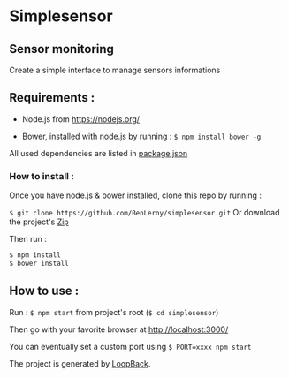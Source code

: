 # Simplesensor

## Sensor monitoring

Create a simple interface to manage sensors informations


## Requirements :

- Node.js from https://nodejs.org/

- Bower, installed with node.js by running : `$ npm install bower -g`

All used dependencies are listed in [package.json](https://github.com/BenLeroy/simplesensor/blob/master/package.json)


###  How to install :

Once you have node.js & bower installed, clone this repo by running :

`$ git clone https://github.com/BenLeroy/simplesensor.git`
Or download the project's [Zip](https://github.com/BenLeroy/simplesensor/archive/master.zip)

Then run :

```bash
$ npm install
$ bower install
```


## How to use :

Run : `$ npm start` from project's root (`$ cd simplesensor`)

Then go with your favorite browser at [http://localhost:3000/](http://localhost:3000/)

You can eventually set a custom port using `$ PORT=xxxx npm start`





The project is generated by [LoopBack](http://loopback.io).
